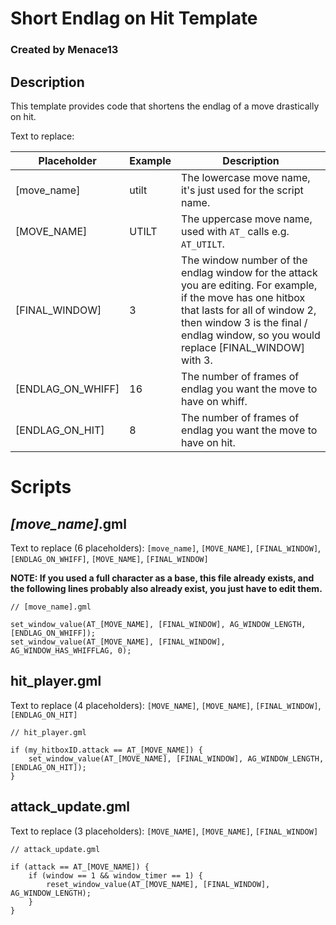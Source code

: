# Short Endlag on Hit Template
### Created by Menace13

## Description

This template provides code that shortens the endlag of a move drastically on hit.

Text to replace:

Placeholder       | Example | Description
----------------- | ------- | -----------
[move_name]       | utilt   | The lowercase move name, it's just used for the script name.
[MOVE_NAME]       | UTILT   | The uppercase move name, used with `AT_` calls e.g. `AT_UTILT`.
[FINAL_WINDOW]    | 3       | The window number of the endlag window for the attack you are editing. For example, if the move has one hitbox that lasts for all of window 2, then window 3 is the final / endlag window, so you would replace [FINAL_WINDOW] with 3.
[ENDLAG_ON_WHIFF] | 16      | The number of frames of endlag you want the move to have on whiff.
[ENDLAG_ON_HIT]   | 8       | The number of frames of endlag you want the move to have on hit.

# Scripts

## *[move_name]*.gml

Text to replace (6 placeholders): `[move_name]`, `[MOVE_NAME]`, `[FINAL_WINDOW]`, `[ENDLAG_ON_WHIFF]`, `[MOVE_NAME]`, `[FINAL_WINDOW]`

**NOTE: If you used a full character as a base, this file already exists, and the following lines probably also already exist, you just have to edit them.**

```
// [move_name].gml

set_window_value(AT_[MOVE_NAME], [FINAL_WINDOW], AG_WINDOW_LENGTH, [ENDLAG_ON_WHIFF]);
set_window_value(AT_[MOVE_NAME], [FINAL_WINDOW], AG_WINDOW_HAS_WHIFFLAG, 0);
```

## hit_player.gml

Text to replace (4 placeholders): `[MOVE_NAME]`, `[MOVE_NAME]`, `[FINAL_WINDOW]`, `[ENDLAG_ON_HIT]`

```
// hit_player.gml

if (my_hitboxID.attack == AT_[MOVE_NAME]) {
    set_window_value(AT_[MOVE_NAME], [FINAL_WINDOW], AG_WINDOW_LENGTH, [ENDLAG_ON_HIT]);
}
```

## attack_update.gml

Text to replace (3 placeholders): `[MOVE_NAME]`, `[MOVE_NAME]`, `[FINAL_WINDOW]`

```
// attack_update.gml

if (attack == AT_[MOVE_NAME]) {
    if (window == 1 && window_timer == 1) {
        reset_window_value(AT_[MOVE_NAME], [FINAL_WINDOW], AG_WINDOW_LENGTH);
    }
}
```

